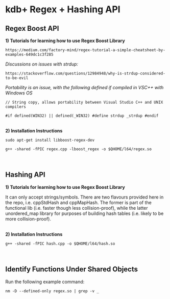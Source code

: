 # kdb+ Regex + Hashing API
## Regex Boost API

__1)  Tutorials for learning how to use Regex Boost Library__

`https://medium.com/factory-mind/regex-tutorial-a-simple-cheatsheet-by-examples-649dc1c3f285`
  
  
_Discussions on issues with strdup:_

```https://stackoverflow.com/questions/12984948/why-is-strdup-considered-to-be-evil```
  
  
_Portability is an issue, with the following defined if compiled in VSC++ with Windows OS_

`// String copy, allows portability between Visual Studio C++ and UNIX compilers`

```#if defined(WIN32) || defined(_WIN32) #define strdup _strdup #endif ```

&nbsp;  
__2)  Installation Instructions__

`sudo apt-get install libboost-regex-dev`

`g++ -shared -fPIC regex.cpp -lboost_regex -o $QHOME/l64/regex.so`

&nbsp;
&nbsp;
&nbsp;
## Hashing API

__1)  Tutorials for learning how to use Regex Boost Library__

It can only accept strings/symbols. There are two flavours provided here in the repo, i.e. cppStdHash and cppMapHash. The former is part of the functional lib (i.e. faster though less collision-proof), while the latter unordered_map library for purposes of building hash tables (i.e. likely to be more collision-proof). 
  
&nbsp;  
__2)  Installation Instructions__

`g++ -shared -fPIC hash.cpp -o $QHOME/l64/hash.so`

&nbsp;
&nbsp;
&nbsp;
## Identify Functions Under Shared Objects

Run the following example command:

`nm -D --defined-only regex.so | grep -v _`
